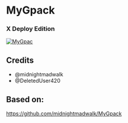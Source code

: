 # MyGpack

### X Deploy Edition

<p align="center">

<a href = "https://heroku.com/deploy?template=https://github.com/meeker0/test-gpack.git"><img src="https://www.herokucdn.com/deploy/button.svg" alt="MyGpac"> </a>

</p>

## Credits

- @midnightmadwalk
- @DeletedUser420

## Based on:

https://github.com/midnightmadwalk/MyGpack
